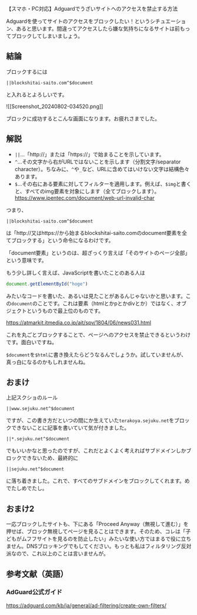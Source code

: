【スマホ・PC対応】Adguardでうざいサイトへのアクセスを禁止する方法

Adguardを使ってサイトのアクセスをブロックしたい！というシチュエーション、あると思います。間違ってアクセスしたら嫌な気持ちになるサイトは前もってブロックしてしまいましょう。
## 結論
ブロックするには
```
||blockshitai-saito.com^$document
```
と入れるとよろしいです。

![[Screenshot_20240802-034520.png]]

ブロックに成功するとこんな画面になります。お疲れさまでした。
## 解説
- `||`…「http://」または「https://」で始まることを示しています。
- `^`…その文字から右がURLではないことを示します（分割文字/separator character）。ちなみに、`^`や`_`など、URLに含めてはいけない文字は結構色々あります。
- `$`…その右にある要素に対してフィルターを適用します。例えば、`$img`と書くと、すべてのimg要素を対象にします（全てブロックします）。
https://www.ipentec.com/document/web-url-invalid-char

つまり、
```
||blockshitai-saito.com^$document
```
は「http://又はhttps://から始まるblockshitai-saito.comのdocument要素を全てブロックする」という命令になるわけです。

「document要素」というのは、超ざっくり言えば「そのサイトのページ全部」という意味です。

もう少し詳しく言えば、JavaScriptを書いたことのある人は
```js
document.getElementById("hoge")
```
みたいなコードを書いた、あるいは見たことがあるんじゃないかと思います。この`document`のことです。これは要素（htmlとかpとかdivとか）ではなく、オブジェクトというもので最上位のものです。

https://atmarkit.itmedia.co.jp/ait/spv/1804/06/news031.html

これを丸ごとブロックすることで、ページへのアクセスを禁止できるというわけです。面白いですね。

`$document`を`$html`に書き換えたらどうなるんでしょうか。試していませんが、真っ白になるのかもしれませんね。
## おまけ
上記スクショのルール

```
||www.sejuku.net^$document
```

ですが、この書き方だといつの間にか生えていた`terakoya.sejuku.net`をブロックできないことに記事を書いていて気が付きました。

```
||*.sejuku.net^$document
```

でもいいかなと思ったのですが、これだとよくよく考えればサブドメインしかブロックできないため、最終的に

```
||sejuku.net^$document
```

に落ち着きました。これで、すべてのサブドメインをブロックしてくれます。めでたしめでたし。
## おまけ2
一応ブロックしたサイトも、下にある「Proceed Anyway（無視して進む）」を押せば、ブロック無視してページを見ることはできます。そのため、コレは「子どもがムフフサイトを見るのを防止したい」みたいな使い方ではまるで役に立ちません。DNSブロッキングでもしてください。もっとも私はフィルタリング反対派なので、これ以上のことは言いませんが。
## 参考文献（英語）
### AdGuard公式ガイド
https://adguard.com/kb/ja/general/ad-filtering/create-own-filters/